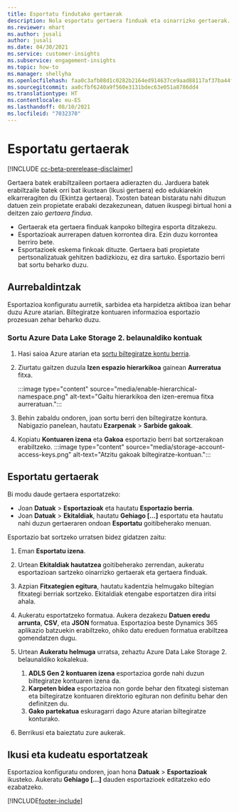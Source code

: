 ```yaml
---
title: Esportatu findutako gertaerak
description: Nola esportatu gertaera finduak eta oinarrizko gertaerak.
ms.reviewer: mhart
ms.author: jusali
author: jusali
ms.date: 04/30/2021
ms.service: customer-insights
ms.subservice: engagement-insights
ms.topic: how-to
ms.manager: shellyha
ms.openlocfilehash: faa0c3afb08d1c0282b2164ed914637ce9aad88117af37ba44fdb81e7610e574
ms.sourcegitcommit: aa0cfbf6240a9f560e3131bdec63e051a8786dd4
ms.translationtype: HT
ms.contentlocale: eu-ES
ms.lasthandoff: 08/10/2021
ms.locfileid: "7032370"
---
```

# <a name="export-events"></a>Esportatu gertaerak

[!INCLUDE [cc-beta-prerelease-disclaimer](includes/cc-beta-prerelease-disclaimer.md)]

Gertaera batek erabiltzaileen portaera adierazten du. Jarduera batek erabiltzaile batek orri bat ikustean (Ikusi gertaera) edo edukiarekin elkarreragiten du (Ekintza gertaera). Txosten batean bistaratu nahi dituzun datuen zein propietate erabaki dezakezunean, datuen ikuspegi birtual honi a deitzen zaio *gertaera findua*. 

- Gertaerak eta gertaera finduak kanpoko biltegira esporta ditzakezu. 
- Esportazioak aurrerapen datuen korrontea dira. Ezin duzu korrontea berriro bete. 
- Esportazioek eskema finkoak dituzte. Gertaera bati propietate pertsonalizatuak gehitzen badizkiozu, ez dira sartuko. Esportazio berri bat sortu beharko duzu.

## <a name="prerequisites"></a>Aurrebaldintzak

Esportazioa konfiguratu aurretik, sarbidea eta harpidetza aktiboa izan behar duzu Azure atarian. Biltegiratze kontuaren informazioa esportazio prozesuan zehar beharko duzu. 

### <a name="create-an-azure-data-lake-storage-gen-2-accounts"></a>Sortu Azure Data Lake Storage 2. belaunaldiko kontuak

1. Hasi saioa Azure atarian eta [sortu biltegiratze kontu berria](/azure/storage/common/storage-account-create). 

1. Ziurtatu gaitzen duzula **Izen espazio hierarkikoa** gainean **Aurreratua** fitxa. 

   :::image type="content" source="media/enable-hierarchical-namespace.png" alt-text="Gaitu hierarkikoa den izen-eremua fitxa aurreratuan.":::

1. Behin zabaldu ondoren, joan sortu berri den biltegiratze kontura. Nabigazio panelean, hautatu **Ezarpenak** > **Sarbide gakoak**. 

1. Kopiatu **Kontuaren izena** eta **Gakoa** esportazio berri bat sortzerakoan erabiltzeko.
   :::image type="content" source="media/storage-account-access-keys.png" alt-text="Atzitu gakoak biltegiratze-kontuan.":::

## <a name="export-events"></a>Esportatu gertaerak

Bi modu daude gertaera esportatzeko: 
- Joan **Datuak** > **Esportazioak** eta hautatu **Esportazio berria**.
- Joan **Datuak** > **Ekitaldiak**, hautatu **Gehiago [...]** esportatu eta hautatu nahi duzun gertaeraren ondoan **Esportatu** goitibeherako menuan. 

Esportazio bat sortzeko urratsen bidez gidatzen zaitu:

1. Eman **Esportatu izena**.

1. Urtean **Ekitaldiak hautatzea** goitibeherako zerrendan, aukeratu esportazioan sartzeko oinarrizko gertaerak eta gertaera finduak. 

1. Azpian **Fitxategien egitura**, hautatu kadentzia helmugako biltegian fitxategi berriak sortzeko. Ekitaldiak etengabe esportatzen dira iritsi ahala.

1. Aukeratu esportatzeko formatua. Aukera dezakezu **Datuen eredu arrunta**, **CSV**, eta **JSON** formatua. Esportazioa beste Dynamics 365 aplikazio batzuekin erabiltzeko, ohiko datu ereduen formatua erabiltzea gomendatzen dugu.

1. Urtean **Aukeratu helmuga** urratsa, zehaztu Azure Data Lake Storage 2. belaunaldiko kokalekua.
    1. **ADLS Gen 2 kontuaren izena** esportazioa gorde nahi duzun biltegiratze kontuaren izena da. 
    1. **Karpeten bidea** esportazioa non gorde behar den fitxategi sisteman eta biltegiratze kontuaren direktorio egituran non definitu behar den definitzen du.
    1. **Gako partekatua** eskuragarri dago Azure atarian biltegiratze konturako.

1. Berrikusi eta baieztatu zure aukerak.

## <a name="view-and-manage-exports"></a>Ikusi eta kudeatu esportatzeak

Esportazioa konfiguratu ondoren, joan hona **Datuak** > **Esportazioak** ikusteko. Aukeratu **Gehiago [...]** dauden esportazioek editatzeko edo ezabatzeko.


[!INCLUDE[footer-include](../includes/footer-banner.md)]